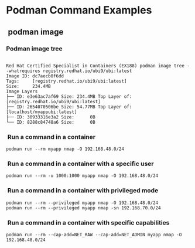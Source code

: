 # Podman Command Examples

##  podman image

### Podman image tree

```shell

Red Hat Certified Specialist in Containers (EX188) podman image tree --whatrequires registry.redhat.io/ubi9/ubi:latest
Image ID: dc7aecb0f6dd
Tags:     [registry.redhat.io/ubi9/ubi:latest]
Size:     234.4MB
Image Layers
├── ID: e3e63ac7af69 Size: 234.4MB Top Layer of: [registry.redhat.io/ubi9/ubi:latest]
├── ID: 2654070506be Size: 54.77MB Top Layer of: [localhost/myappubi:latest]
├── ID: 30933316e3a2 Size:      0B
└── ID: 8288c84748a6 Size:      0B
```

###  Run a command in a container

```shell
podman run --rm myapp nmap -O 192.168.48.0/24
```

###  Run a command in a container with a specific user

```shell
podman run --rm -u 1000:1000 myapp nmap -O 192.168.48.0/24
```

###  Run a command in a container with privileged mode

```shell
podman run --rm --privileged myapp nmap -O 192.168.48.0/24
podman run --rm --privileged myapp nmap -sn 192.168.70.0/24
```

###  Run a command in a container with specific capabilities

```shell
podman run --rm --cap-add=NET_RAW --cap-add=NET_ADMIN myapp nmap -O 192.168.48.0/24
```
